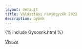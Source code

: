 ```yaml
---
layout: default
title: Választási névjegyzék 2022
description: Gyönk
---
```


{% include Gyooxnk.html %}

[Vissza](./)